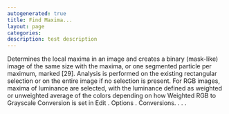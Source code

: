 ```yaml
---
autogenerated: true
title: Find Maxima...
layout: page
categories: 
description: test description
---
```


Determines the local maxima in an image and creates a binary (mask-like) image of the same size with the maxima, or one segmented particle per maximum, marked \[29\]. Analysis is performed on the existing rectangular selection or on the entire image if no selection is present. For RGB images, maxima of luminance are selected, with the luminance defined as weighted or unweighted average of the colors depending on how Weighted RGB to Grayscale Conversion is set in Edit . Options . Conversions. . . .
